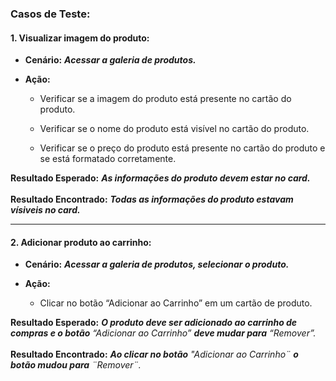 ### Casos de Teste:

#### 1. Visualizar imagem do produto:

* **Cenário:** ***Acessar a galeria de produtos.***

+ **Ação:**

  - Verificar se a imagem do produto está presente no cartão do produto.

  - Verificar se o nome do produto está visível no cartão do produto.

  - Verificar se o preço do produto está presente no cartão do produto e se está formatado corretamente.

**Resultado Esperado:** ***As informações do produto devem estar no card.*** <br><br>
**Resultado Encontrado:** ***Todas as informações do produto estavam vísiveis no card.***

---

#### 2. Adicionar produto ao carrinho:

* **Cenário:** ***Acessar a galeria de produtos, selecionar o produto.***

+ **Ação:** 

  - Clicar no botão “Adicionar ao Carrinho” em um cartão de produto.

**Resultado Esperado:** ***O produto deve ser adicionado ao carrinho de compras e o botão*** *“Adicionar ao Carrinho”* ***deve mudar para*** *“Remover”.* <br><br>
**Resultado Encontrado:** ***Ao clicar no botão*** *"Adicionar ao Carrinho¨* ***o botão mudou para*** *¨Remover¨.*
